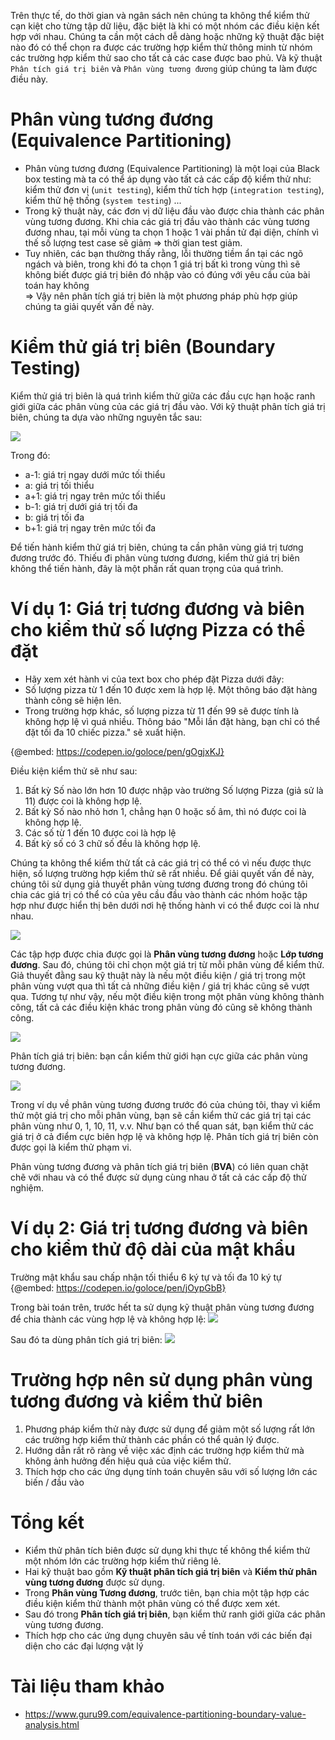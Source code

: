 Trên thực tế, do thời gian và ngân sách nên chúng ta không thể kiểm thử cạn kiệt cho từng tập dữ liệu, đặc biệt là khi có một nhóm các điều kiện kết hợp với nhau. 
Chúng ta cần một cách dễ dàng hoặc những kỹ thuật đặc biệt nào đó có thể chọn ra được các trường hợp kiểm thử thông minh từ nhóm các trường hợp kiểm thử sao cho tất cả các case được bao phủ.  Và kỹ thuật `Phân tích giá trị biên`  và `Phân vùng tương đương`  giúp chúng ta làm được điều này.

# Phân vùng tương đương (Equivalence Partitioning)
- Phân vùng tương đương (Equivalence Partitioning) là một loại của Black box testing mà ta có thể áp dụng vào tất cả các cấp độ kiểm thử như: kiểm thử đơn vị (`unit testing`), kiểm thử tích hợp (`integration testing`), kiểm thử hệ thống (`system testing`) ...  
- Trong kỹ thuật này, các đơn vị dữ liệu đầu vào được chia thành các phân vùng tương đương. Khi chia các giá trị đầu vào thành các vùng tương đương nhau, tại mỗi vùng ta chọn 1 hoặc 1 vài phần tử đại diện, chính vì thế số lượng test case sẽ giảm => thời gian test giảm.   
- Tuy nhiên, các bạn thường thấy rằng, lỗi thường tiềm ẩn tại các ngõ ngách và biên, trong khi đó ta chọn 1 giá trị bất kì trong vùng thì sẽ không biết được giá trị biên đó nhập vào có đúng với yêu cầu của bài toán hay không  
=> Vậy nên phân tích giá trị biên là một phương pháp phù hợp giúp chúng ta giải quyết vấn đề này.

# Kiểm thử giá trị biên (Boundary Testing)
Kiểm thử giá trị biên là quá trình kiểm thử giữa các đầu cực hạn hoặc ranh giới giữa các phân vùng của các giá trị đầu vào.
Với kỹ thuật phân tích giá trị biên, chúng ta dựa vào những nguyên tắc sau:

![](https://images.viblo.asia/b76b9490-198b-4e4f-a684-ef4898a29c39.PNG)

Trong đó:
* a-1: giá trị ngay dưới mức tối thiểu
* a: giá trị tối thiểu
* a+1: giá trị ngay trên mức tối thiểu
* b-1: giá trị dưới giá trị tối đa
* b: giá trị tối đa
* b+1: giá trị ngay trên mức tối đa

Để tiến hành kiểm thử giá trị biên, chúng ta cần phân vùng giá trị tương đương trước đó.
Thiếu đi phân vùng tương đương, kiểm thử giá trị biên không thể tiến hành, đây là một phần rất quan trọng của quá trình.


# Ví dụ 1: Giá trị tương đương và biên cho kiểm thử số lượng Pizza có thể đặt
- Hãy xem xét hành vi của text box cho phép đặt Pizza dưới đây:
- Số lượng pizza từ 1 đến 10 được xem là hợp lệ. Một thông báo đặt hàng thành công sẽ hiện lên.
- Trong trường hợp khác, số lượng pizza từ 11 đến 99 sẽ được tính là không hợp lệ vì quá nhiều. Thông báo "Mỗi lần đặt hàng, bạn chỉ có thể đặt tối đa 10 chiếc pizza." sẽ xuất hiện.

{@embed: https://codepen.io/goloce/pen/gOgjxKJ}

Điều kiện kiểm thử sẽ như sau:
1. Bất kỳ Số nào lớn hơn 10 được nhập vào trường Số lượng Pizza (giả sử là 11) được coi là không hợp lệ.
2. Bất kỳ Số nào nhỏ hơn 1, chẳng hạn 0 hoặc số âm, thì nó được coi là không hợp lệ.
3. Các số từ 1 đến 10 được coi là hợp lệ
4. Bất kỳ số có 3 chữ số đều là không hợp lệ.

Chúng ta không thể kiểm thử tất cả các giá trị có thể có vì nếu được thực hiện, số lượng trường hợp kiểm thử sẽ rất nhiều. Để giải quyết vấn đề này, chúng tôi sử dụng giả thuyết phân vùng tương đương trong đó chúng tôi chia các giá trị có thể có của yêu cầu đầu vào thành các nhóm hoặc tập hợp như được hiển thị bên dưới nơi hệ thống hành vi có thể được coi là như nhau.

![](https://images.viblo.asia/f7ca8a9f-86a8-46a7-a5d1-539594c74c69.png)

Các tập hợp được chia được gọi là **Phân vùng tương đương** hoặc **Lớp tương đương**. Sau đó, chúng tôi chỉ chọn một giá trị từ mỗi phân vùng để kiểm thử. Giả thuyết đằng sau kỹ thuật này là nếu một điều kiện / giá trị trong một phân vùng vượt qua thì tất cả những điều kiện / giá trị khác cũng sẽ vượt qua. Tương tự như vậy, nếu một điều kiện trong một phân vùng không thành công, tất cả các điều kiện khác trong phân vùng đó cũng sẽ không thành công.

![](https://images.viblo.asia/a91ff614-9c81-4772-b366-44c0472f0bce.png)

Phân tích giá trị biên: bạn cần kiểm thử giới hạn cực giữa các phân vùng tương đương.

![](https://images.viblo.asia/1ae80965-381c-4092-871c-fae371a0db32.png)

Trong ví dụ về phân vùng tương đương trước đó của chúng tôi, thay vì kiểm thử một giá trị cho mỗi phân vùng, bạn sẽ cần kiểm thử các giá trị tại các phân vùng như 0, 1, 10, 11, v.v. Như bạn có thể quan sát, bạn kiểm thử các giá trị ở cả điểm cực biên hợp lệ và không hợp lệ. Phân tích giá trị biên còn được gọi là kiểm thử phạm vi.

Phân vùng tương đương và phân tích giá trị biên (**BVA**) có liên quan chặt chẽ với nhau và có thể được sử dụng cùng nhau ở tất cả các cấp độ thử nghiệm.
# Ví dụ 2: Giá trị tương đương và biên cho kiểm thử độ dài của mật khẩu

Trường mật khẩu sau chấp nhận tối thiểu 6 ký tự và tối đa 10 ký tự
{@embed: https://codepen.io/goloce/pen/jOypGbB}

Trong bài toán trên, trước hết ta sử dụng kỹ thuật phân vùng tương đương để chia thành các vùng hợp lệ và không hợp lệ:
![](https://images.viblo.asia/86c8056f-74a4-4e5b-bc74-7779e3e0285d.PNG)

Sau đó ta dùng phân tích giá trị biên:
![](https://images.viblo.asia/4e7a0f38-80e8-4d6a-b6e7-f952a45725ef.PNG)


# Trường hợp nên sử dụng phân vùng tương đương và kiểm thử biên
1. Phương pháp kiểm thử này được sử dụng để giảm một số lượng rất lớn các trường hợp kiểm thử thành các phần có thể quản lý được.
2. Hướng dẫn rất rõ ràng về việc xác định các trường hợp kiểm thử mà không ảnh hưởng đến hiệu quả của việc kiểm thử.
3. Thích hợp cho các ứng dụng tính toán chuyên sâu với số lượng lớn các biến / đầu vào

# Tổng kết
- Kiểm thử phân tích biên được sử dụng khi thực tế không thể kiểm thử một nhóm lớn các trường hợp kiểm thử riêng lẻ.
- Hai kỹ thuật bao gồm **Kỹ thuật phân tích giá trị biên** và **Kiểm thử phân vùng tương đương** được sử dụng.
- Trong **Phân vùng Tương đương**, trước tiên, bạn chia một tập hợp các điều kiện kiểm thử thành một phân vùng có thể được xem xét.
- Sau đó trong **Phân tích giá trị biên**, bạn kiểm thử ranh giới giữa các phân vùng tương đương.
- Thích hợp cho các ứng dụng chuyên sâu về tính toán với các biến đại diện cho các đại lượng vật lý
# Tài liệu tham khảo
- https://www.guru99.com/equivalence-partitioning-boundary-value-analysis.html